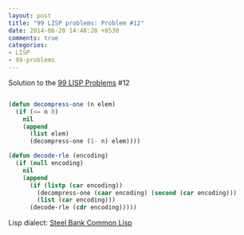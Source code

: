 ```yaml
---
layout: post
title: "99 LISP problems: Problem #12"
date: 2014-06-20 14:48:28 +0530
comments: true
categories: 
- LISP
- 99-problems
---
```


Solution to the [99 LISP Problems][99prob] #12


```cl

(defun decompress-one (n elem)
  (if (<= n 0)
    nil
    (append
      (list elem)
      (decompress-one (1- n) elem))))

(defun decode-rle (encoding)
  (if (null encoding)
    nil
    (append
      (if (listp (car encoding))
        (decompress-one (caar encoding) (second (car encoding)))
        (list (car encoding)))
      (decode-rle (cdr encoding)))))

```


Lisp dialect: [Steel Bank Common Lisp][sbcl]

<!--links-->
[99prob]: http://www.ic.unicamp.br/~meidanis/courses/mc336/2006s2/funcional/L-99_Ninety-Nine_Lisp_Problems.html
[sbcl]: http://www.sbcl.org/
